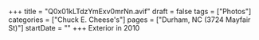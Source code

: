 +++
title = "Q0x01kLTdzYmExv0mrNn.avif"
draft = false
tags = ["Photos"]
categories = ["Chuck E. Cheese's"]
pages = ["Durham, NC (3724 Mayfair St)"]
startDate = ""
+++
Exterior in 2010
